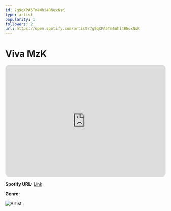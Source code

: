 ```yaml
---
id: 7g9qXPA5Tm4Whi4BNexNsK
type: artist
popularity: 1
followers: 2
url: https://open.spotify.com/artist/7g9qXPA5Tm4Whi4BNexNsK
---
```

# Viva MzK

<iframe style="border-radius:12px" src="https://open.spotify.com/embed/artist/7g9qXPA5Tm4Whi4BNexNsK" width="100%" height="352" frameBorder="0" allowfullscreen="" allow="autoplay; clipboard-write; encrypted-media; fullscreen; picture-in-picture" loading="lazy"></iframe>

**Spotify URL:** [Link](https://open.spotify.com/artist/7g9qXPA5Tm4Whi4BNexNsK)

**Genre:** 

![Artist](https://i.scdn.co/image/ab67616d0000b2732a293ca151f9a464a91c9c35)
